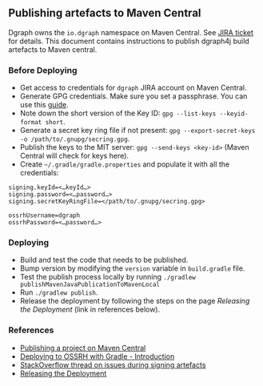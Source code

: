 ## Publishing artefacts to Maven Central

Dgraph owns the `io.dgraph` namespace on Maven Central. See [JIRA ticket][jira] for details.
This document contains instructions to publish dgraph4j build artefacts to Maven central.

[jira]: https://issues.sonatype.org/browse/OSSRH-35895

### Before Deploying

* Get access to credentials for `dgraph` JIRA account on Maven Central.
* Generate GPG credentials. Make sure you set a passphrase. You can use this
[guide](https://help.github.com/en/articles/generating-a-new-gpg-key).
* Note down the short version of the Key ID: `gpg --list-keys --keyid-format short`.
* Generate a secret key ring file if not present: `gpg --export-secret-keys -o /path/to/.gnupg/secring.gpg`.
* Publish the keys to the MIT server: `gpg --send-keys <key-id>` (Maven Central will check for keys here).
* Create `~/.gradle/gradle.properties` and populate it with all the credentials:
```
signing.keyId=<…keyId…>
signing.password=<…password…>
signing.secretKeyRingFile=</path/to/.gnupg/secring.gpg>

ossrhUsername=dgraph
ossrhPassword=<…password…>
```

### Deploying
* Build and test the code that needs to be published.
* Bump version by modifying the `version` variable in `build.gradle` file.
* Test the publish process locally by running `./gradlew publishMavenJavaPublicationToMavenLocal`
* Run `./gradlew publish`.
* Release the deployment by following the steps on the page _Releasing the Deployment_ (link in references below).

### References
* [Publishing a project on Maven Central](https://medium.com/@nmauti/publishing-a-project-on-maven-central-8106393db2c3)
* [Deploying to OSSRH with Gradle - Introduction](http://central.sonatype.org/pages/gradle.html)
* [StackOverflow thread on issues during signing artefacts](https://stackoverflow.com/questions/27936119/gradle-uploadarchives-task-unable-to-read-secret-key)
* [Releasing the Deployment](http://central.sonatype.org/pages/releasing-the-deployment.html)
